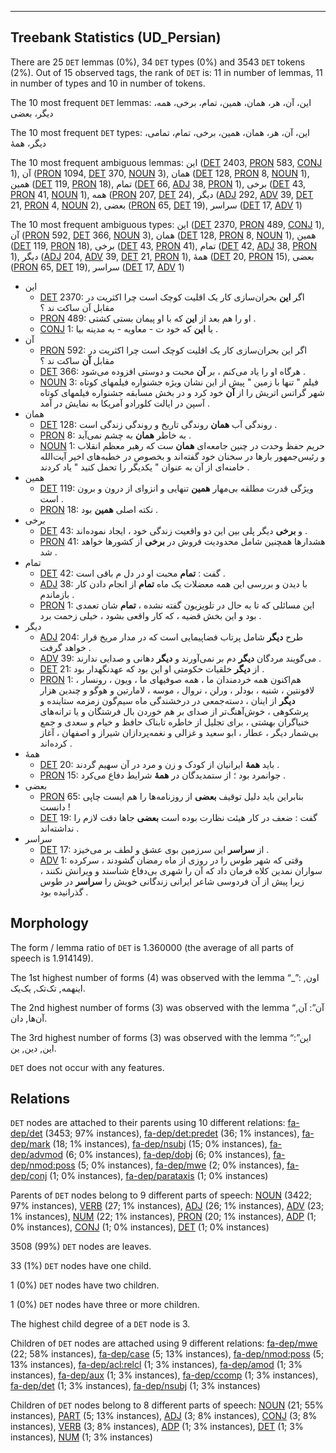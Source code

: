 

--------------------------------------------------------------------------------

## Treebank Statistics (UD_Persian)

There are 25 `DET` lemmas (0%), 34 `DET` types (0%) and 3543 `DET` tokens (2%).
Out of 15 observed tags, the rank of `DET` is: 11 in number of lemmas, 11 in number of types and 10 in number of tokens.

The 10 most frequent `DET` lemmas: این، آن، هر، همان، همین، تمام، برخی، همه، دیگر، بعضی

The 10 most frequent `DET` types:  این، آن، هر، همان، همین، برخی، تمام، تمامی، دیگر، همهٔ

The 10 most frequent ambiguous lemmas: این ([DET]() 2403, [PRON]() 583, [CONJ]() 1), آن ([PRON]() 1094, [DET]() 370, [NOUN]() 3), همان ([DET]() 128, [PRON]() 8, [NOUN]() 1), همین ([DET]() 119, [PRON]() 18), تمام ([DET]() 66, [ADJ]() 38, [PRON]() 1), برخی ([DET]() 43, [PRON]() 41, [NOUN]() 1), همه ([PRON]() 207, [DET]() 24), دیگر ([ADJ]() 292, [ADV]() 39, [DET]() 21, [PRON]() 4, [NOUN]() 2), بعضی ([PRON]() 65, [DET]() 19), سراسر ([DET]() 17, [ADV]() 1)

The 10 most frequent ambiguous types:  این ([DET]() 2370, [PRON]() 489, [CONJ]() 1), آن ([PRON]() 592, [DET]() 366, [NOUN]() 3), همان ([DET]() 128, [PRON]() 8, [NOUN]() 1), همین ([DET]() 119, [PRON]() 18), برخی ([DET]() 43, [PRON]() 41), تمام ([DET]() 42, [ADJ]() 38, [PRON]() 1), دیگر ([ADJ]() 204, [ADV]() 39, [DET]() 21, [PRON]() 1), همهٔ ([DET]() 20, [PRON]() 15), بعضی ([PRON]() 65, [DET]() 19), سراسر ([DET]() 17, [ADV]() 1)


* این
  * [DET]() 2370: اگر <b>این</b> بحران‌سازی کار یک اقلیت کوچک است چرا اکثریت در مقابل آن ساکت ند ؟
  * [PRON]() 489: او را هم بعد از <b>این</b> که با او پیمان بستی کشتی .
  * [CONJ]() 1: یا <b>این</b> که خود ت - معاویه - به مدینه بیا .
* آن
  * [PRON]() 592: اگر این بحران‌سازی کار یک اقلیت کوچک است چرا اکثریت در مقابل <b>آن</b> ساکت ند ؟
  * [DET]() 366: هرگاه او را یاد می‌کنم ، بر <b>آن</b> محبت و دوستی افزوده می‌شود .
  * [NOUN]() 3: فیلم " تنها با زمین " پیش از این نشان ویژه جشنواره فیلمهای کوتاه شهر گراتس اتریش را از <b>آن</b> خود کرد و در بخش مسابقه جشنواره فیلمهای کوتاه آسپن در ایالت کلورادو آمریکا به نمایش در آمد .
* همان
  * [DET]() 128: روندگی آب <b>همان</b> روندگی تاریخ و روندگی زندگی است .
  * [PRON]() 8: به خاطر <b>همان</b> به چشم نمی‌آید .
  * [NOUN]() 1: حریم حفظ وحدت در چنین جامعه‌ای <b>همان</b> ست که رهبر معظم انقلاب و رئیس‌جمهور بارها در سخنان خود گفته‌اند و بخصوص در خطبه‌های اخیر آیت‌الله خامنه‌ای از آن به عنوان " یکدیگر را تحمل کنید " یاد کردند .
* همین
  * [DET]() 119: ویژگی قدرت مطلقه بی‌مهار <b>همین</b> تنهایی و انزوای از درون و برون است .
  * [PRON]() 18: نکته اصلی <b>همین</b> بود .
* برخی
  * [DET]() 43: و <b>برخی</b> دیگر پلی بین این دو واقعیت زندگی خود ، ایجاد نموده‌اند .
  * [PRON]() 41: هشدارها همچنین شامل محدودیت فروش در <b>برخی</b> از کشورها خواهد شد .
* تمام
  * [DET]() 42: گفت : <b>تمام</b> محبت او در دل م باقی است .
  * [ADJ]() 38: با دیدن و بررسی این همه معضلات یک ماه <b>تمام</b> از انجام دادن کار باز‌ماندم .
  * [PRON]() 1: این مسائلی که تا به حال در تلویزیون گفته نشده ، <b>تمام</b> شان تعمدی بود و این بخش قضیه ، که کار واقعی بشود ، خیلی زحمت برد .
* دیگر
  * [ADJ]() 204: طرح <b>دیگر</b> شامل پرتاب فضاپیمایی است که در مدار مریخ قرار خواهد گرفت .
  * [ADV]() 39: می‌گویند مردگان <b>دیگر</b> دم بر نمی‌آورند و <b>دیگر</b> دهانی و صدایی ندارند .
  * [DET]() 21: از <b>دیگر</b> خلقیات حکومتی او این بود که عهد‌نگهدار بود .
  * [PRON]() 1: هم‌اکنون همه خردمندان ما ، همه صوفیهای ما ، ویون ، رونسار ، لافونتین ، شنیه ، بودلر ، ورلن ، نروال ، موسه ، لامارتین و هوگو و چندین هزار <b>دیگر</b> از اینان ، دسته‌جمعی در درخشندگی ماه سیم‌گون زمزمه ستاینده و پرشکوهی ، خوش‌آهنگ‌تر از صدای بر هم خوردن بال فرشتگان و یا ترانه‌های خنیاگران بهشتی ، برای تجلیل از خاطره تابناک حافظ و خیام و سعدی و جمع بی‌شمار دیگر ، عطار ، ابو سعید و غزالی و نغمه‌پردازان شیراز و اصفهان ، آغاز کرده‌اند .
* همهٔ
  * [DET]() 20: باید <b>همهٔ</b> ایرانیان از کودک و زن و مرد در آن سهیم گردند .
  * [PRON]() 15: جوانمرد بود ؛ از ستمدیدگان در <b>همهٔ</b> شرایط دفاع می‌کرد .
* بعضی
  * [PRON]() 65: بنابراین باید دلیل توقیف <b>بعضی</b> از روزنامه‌ها را هم ایست چاپی دانست !
  * [DET]() 19: گفت : ضعف در کار هیئت نظارت بوده است <b>بعضی</b> جاها دقت لازم را نداشته‌اند .
* سراسر
  * [DET]() 17: از <b>سراسر</b> این سرزمین بوی عشق و لطف بر می‌خیزد .
  * [ADV]() 1: وقتی که شهر طوس را در روزی از ماه رمضان گشودند ، سرکرده سواران نمدین کلاه فرمان داد که آن را شهری بی‌دفاع شناسند و ویرانش نکنند ، زیرا پیش از آن فردوسی شاعر ایرانی زندگانی خویش را <b>سراسر</b> در طوس گذرانیده بود .

## Morphology

The form / lemma ratio of `DET` is 1.360000 (the average of all parts of speech is 1.914149).

The 1st highest number of forms (4) was observed with the lemma “_”: اون, اینهمه, تک‌تک, یک‌یک.

The 2nd highest number of forms (3) was observed with the lemma “آن”: آن, آن‌ها, دان.

The 3rd highest number of forms (3) was observed with the lemma “این”: این, دین, ین.

`DET` does not occur with any features.


## Relations

`DET` nodes are attached to their parents using 10 different relations: [fa-dep/det]() (3453; 97% instances), [fa-dep/det:predet]() (36; 1% instances), [fa-dep/mark]() (18; 1% instances), [fa-dep/nsubj]() (15; 0% instances), [fa-dep/advmod]() (6; 0% instances), [fa-dep/dobj]() (6; 0% instances), [fa-dep/nmod:poss]() (5; 0% instances), [fa-dep/mwe]() (2; 0% instances), [fa-dep/conj]() (1; 0% instances), [fa-dep/parataxis]() (1; 0% instances)

Parents of `DET` nodes belong to 9 different parts of speech: [NOUN]() (3422; 97% instances), [VERB]() (27; 1% instances), [ADJ]() (26; 1% instances), [ADV]() (23; 1% instances), [NUM]() (22; 1% instances), [PRON]() (20; 1% instances), [ADP]() (1; 0% instances), [CONJ]() (1; 0% instances), [DET]() (1; 0% instances)

3508 (99%) `DET` nodes are leaves.

33 (1%) `DET` nodes have one child.

1 (0%) `DET` nodes have two children.

1 (0%) `DET` nodes have three or more children.

The highest child degree of a `DET` node is 3.

Children of `DET` nodes are attached using 9 different relations: [fa-dep/mwe]() (22; 58% instances), [fa-dep/case]() (5; 13% instances), [fa-dep/nmod:poss]() (5; 13% instances), [fa-dep/acl:relcl]() (1; 3% instances), [fa-dep/amod]() (1; 3% instances), [fa-dep/aux]() (1; 3% instances), [fa-dep/ccomp]() (1; 3% instances), [fa-dep/det]() (1; 3% instances), [fa-dep/nsubj]() (1; 3% instances)

Children of `DET` nodes belong to 8 different parts of speech: [NOUN]() (21; 55% instances), [PART]() (5; 13% instances), [ADJ]() (3; 8% instances), [CONJ]() (3; 8% instances), [VERB]() (3; 8% instances), [ADP]() (1; 3% instances), [DET]() (1; 3% instances), [NUM]() (1; 3% instances)

